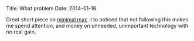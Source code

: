 Title: What problem
Date: 2014-01-16

Great short piece on [minimal mac](http://minimalmac.com/post/73277791743). I to noticed that not following this makes me spend attention, and money on unneeded, unimportant technology with no real gain.
